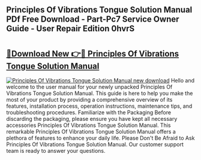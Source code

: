 ## Principles Of Vibrations Tongue Solution Manual PDf Free Download - Part-Pc7 Service Owner Guide - User Repair Edition 0hvrS

# <h2><a href="http://bc54888.oget.top/?id=Principles+Of+Vibrations+Tongue+Solution+Manual">🔗Download New 👉🔴 Principles Of Vibrations Tongue Solution Manual</a></h2>

[![Principles Of Vibrations Tongue Solution Manual new download](https://i.imgur.com/5g1atiW.png)](http://bc54888.oget.top/?id=Principles+Of+Vibrations+Tongue+Solution+Manual)
Hello and welcome to the user manual for your newly unpacked Principles Of Vibrations Tongue Solution Manual. This guide is here to help you make the most of your product by providing a comprehensive overview of its features, installation process, operation instructions, maintenance tips, and troubleshooting procedures. Familiarize with the Packaging Before discarding the packaging, please ensure you have kept all necessary accessories Principles Of Vibrations Tongue Solution Manual. This remarkable Principles Of Vibrations Tongue Solution Manual offers a plethora of features to enhance your daily life. Please Don't Be Afraid to Ask Principles Of Vibrations Tongue Solution Manual. Our customer support team is ready to answer your questions.
